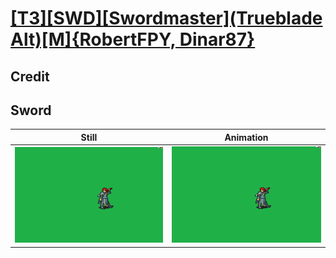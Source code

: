# [\[T3\]\[SWD\]\[Swordmaster\]\(Trueblade Alt\)\[M\]{RobertFPY, Dinar87}](../)

## Credit


	
## Sword

| Still | Animation |
| :---: | :-------: |
| ![Sword still](./Sword_000.png) | ![Sword animation](./Sword.gif) |
